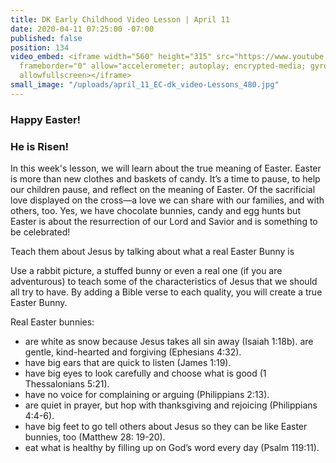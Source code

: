 ```yaml
---
title: DK Early Childhood Video Lesson | April 11
date: 2020-04-11 07:25:00 -07:00
published: false
position: 134
video_embed: <iframe width="560" height="315" src="https://www.youtube.com/embed/lzeM-7uXKxY"
  frameborder="0" allow="accelerometer; autoplay; encrypted-media; gyroscope; picture-in-picture"
  allowfullscreen></iframe>
small_image: "/uploads/april_11_EC-dk_video-Lessons_480.jpg"
---
```


### Happy Easter!
### He is Risen!

In this week's lesson, we will learn about the true meaning of Easter. Easter is more than new clothes and baskets of candy. It’s a time to pause, to help our children pause, and reflect on the meaning of Easter. Of the sacrificial love displayed on the cross—a love we can share with our families, and with others, too. Yes, we have chocolate bunnies, candy and egg hunts but  Easter is about the resurrection of our Lord and Savior and is something to be celebrated! 
 

Teach them about Jesus by talking about what a real Easter Bunny is

Use a rabbit picture, a stuffed bunny or even a real one (if you are adventurous) to teach some of the characteristics of Jesus that we should all try to have. By adding a Bible verse to each quality, you will create a true Easter Bunny.

Real Easter bunnies:

* are white as snow because Jesus takes all sin away (Isaiah 1:18b).
are gentle, kind-hearted and forgiving (Ephesians 4:32).
* have big ears that are quick to listen (James 1:19).
* have big eyes to look carefully and choose what is good (1 Thessalonians 5:21).
* have no voice for complaining or arguing (Philippians 2:13).
* are quiet in prayer, but hop with thanksgiving and rejoicing (Philippians 4:4-6).
* have big feet to go tell others about Jesus so they can be like Easter bunnies, too (Matthew 28: 19-20).
* eat what is healthy by filling up on God’s word every day (Psalm 119:11).